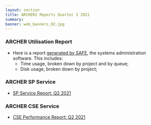 ```yaml
---
layout: section
title: ARCHER2 Reports Quarter 2 2021
summary: 
banner: web_banners_02.jpg
---
```


### ARCHER Utilisation Report


* Here is a report [generated by SAFE](Q2_2021_safe.pdf), the systems administration
software.  This includes:
    * Time usage, broken down by project and by queue;
    * Disk usage, broken down by project;



### ARCHER SP Service


* [SP Service Report: Q2 2021](SP_Report_2Q21_v1.0.pdf)


### ARCHER CSE Service

* [CSE Performance Report: Q2 2021](CSE_Report_2Q21_v1.0.pdf)




